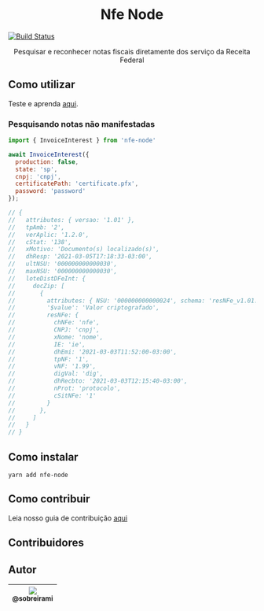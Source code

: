 <h1 align="center">Nfe Node</h1>

<p align="center">

[![Build Status](https://travis-ci.org/sobreirami/nfe-node.svg?branch=main)](https://travis-ci.org/sobreirami/nfe-node)

</p>

<p align="center">
  Pesquisar e reconhecer notas fiscais diretamente dos serviço da Receita Federal
</p>

## Como utilizar

Teste e aprenda <a href="https://npm.runkit.com/nfe-node" target="_blank">aqui</a>.

### Pesquisando notas não manifestadas

``` js
import { InvoiceInterest } from 'nfe-node'

await InvoiceInterest({
  production: false,
  state: 'sp',
  cnpj: 'cnpj',
  certificatePath: 'certificate.pfx',
  password: 'password'
});

// {
//   attributes: { versao: '1.01' },
//   tpAmb: '2',
//   verAplic: '1.2.0',
//   cStat: '138',
//   xMotivo: 'Documento(s) localizado(s)',
//   dhResp: '2021-03-05T17:18:33-03:00',
//   ultNSU: '000000000000030',
//   maxNSU: '000000000000030',
//   loteDistDFeInt: {
//     docZip: [
//       {
//         attributes: { NSU: '000000000000024', schema: 'resNFe_v1.01.xsd' },
//         '$value': 'Valor criptografado',
//         resNFe: {
//           chNFe: 'nfe',
//           CNPJ: 'cnpj',
//           xNome: 'nome',
//           IE: 'ie',
//           dhEmi: '2021-03-03T11:52:00-03:00',
//           tpNF: '1',
//           vNF: '1.99',
//           digVal: 'dig',
//           dhRecbto: '2021-03-03T12:15:40-03:00',
//           nProt: 'protocolo',
//           cSitNFe: '1'
//         }
//       },
//     ]
//   }
// }
```

## Como instalar

```
yarn add nfe-node
```

## Como contribuir

Leia nosso guia de contribuição [aqui](CONTRIBUTING.md)

## Contribuidores

## Autor

| [<img src="https://avatars0.githubusercontent.com/u/986026?v=3&s=115"><br><sub>@sobreirami</sub>](https://github.com/sobreirami) |
| :---: |

